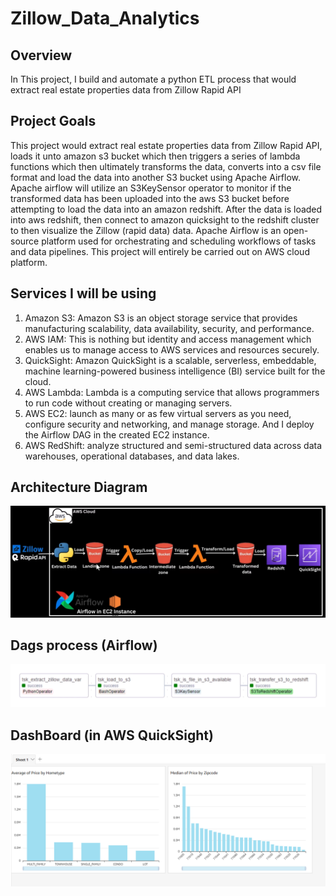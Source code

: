 # Zillow_Data_Analytics
 
## Overview

In This project, I build and automate a python ETL process that would extract real estate properties data from Zillow Rapid API

## Project Goals

This project would extract real estate properties data from Zillow Rapid API, loads it unto amazon s3 bucket which then triggers a series of lambda functions which then ultimately transforms the data, converts into a csv file format and load the data into another S3 bucket using Apache Airflow. Apache airflow will utilize an S3KeySensor operator to monitor if the transformed data has been uploaded into the aws S3 bucket before attempting to load the data into an amazon redshift. 
After the data is loaded into aws redshift, then connect to amazon quicksight to the redshift cluster to then visualize the Zillow (rapid data) data.
Apache Airflow is an open-source platform used for orchestrating and scheduling workflows of tasks and data pipelines. This project will entirely be carried out on AWS cloud platform.

## Services I will be using
1. Amazon S3: Amazon S3 is an object storage service that provides manufacturing scalability, data availability, security, and performance.
2. AWS IAM: This is nothing but identity and access management which enables us to manage access to AWS services and resources securely.
3. QuickSight: Amazon QuickSight is a scalable, serverless, embeddable, machine learning-powered business intelligence (BI) service built for the cloud.
4. AWS Lambda: Lambda is a computing service that allows programmers to run code without creating or managing servers.
5. AWS EC2: launch as many or as few virtual servers as you need, configure security and networking, and manage storage. And I deploy the Airflow DAG in the created EC2 instance.
6. AWS RedShift: analyze structured and semi-structured data across data warehouses, operational databases, and data lakes.
## Architecture Diagram

<img src="images/architecture_zilllow.png">

## Dags process (Airflow)

<img src="images/zillowdag.png">

## DashBoard (in AWS QuickSight)

<img src="images/simpleDashboardZillow.png">

